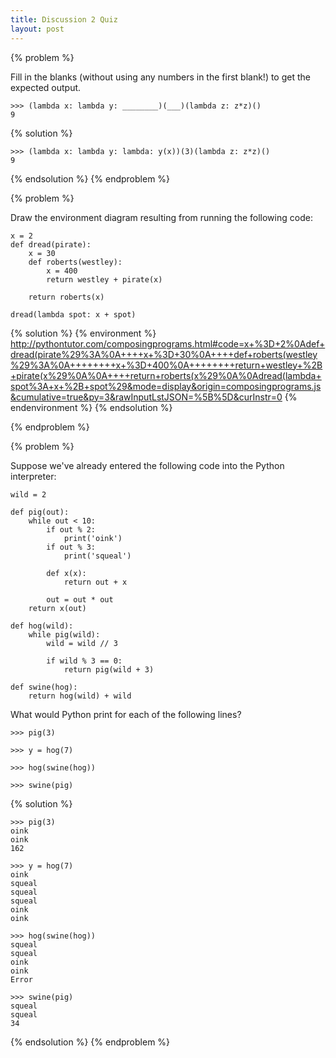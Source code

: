 ```yaml
---
title: Discussion 2 Quiz
layout: post
---
```


{% problem %}

Fill in the blanks (without using any numbers in the first blank!) to get the expected output.

```python3
>>> (lambda x: lambda y: ________)(___)(lambda z: z*z)()
9
```

{% solution %}

```python3
>>> (lambda x: lambda y: lambda: y(x))(3)(lambda z: z*z)()
9
```

{% endsolution %}
{% endproblem %}



{% problem %}

Draw the environment diagram resulting from running the following code:

```python3
x = 2
def dread(pirate):
    x = 30
    def roberts(westley):
        x = 400
        return westley + pirate(x)

    return roberts(x)

dread(lambda spot: x + spot)
```

{% solution %}
{% environment %}
http://pythontutor.com/composingprograms.html#code=x+%3D+2%0Adef+dread(pirate%29%3A%0A++++x+%3D+30%0A++++def+roberts(westley%29%3A%0A++++++++x+%3D+400%0A++++++++return+westley+%2B+pirate(x%29%0A%0A++++return+roberts(x%29%0A%0Adread(lambda+spot%3A+x+%2B+spot%29&mode=display&origin=composingprograms.js&cumulative=true&py=3&rawInputLstJSON=%5B%5D&curInstr=0
{% endenvironment %}
{% endsolution %}

{% endproblem %}



{% problem %}

Suppose we've already entered the following code into the Python interpreter:

```python3
wild = 2

def pig(out):
    while out < 10:
        if out % 2:
            print('oink')
        if out % 3:
            print('squeal')

        def x(x):
            return out + x

        out = out * out
    return x(out)

def hog(wild):
    while pig(wild):
        wild = wild // 3

        if wild % 3 == 0:
            return pig(wild + 3)

def swine(hog):
    return hog(wild) + wild
```

What would Python print for each of the following lines?

```python3
>>> pig(3)

>>> y = hog(7)

>>> hog(swine(hog))

>>> swine(pig)
```

{% solution %}

```python3
>>> pig(3)
oink
oink
162

>>> y = hog(7)
oink
squeal
squeal
squeal
oink
oink

>>> hog(swine(hog))
squeal
squeal
oink
oink
Error

>>> swine(pig)
squeal
squeal
34
```

{% endsolution %}
{% endproblem %}
